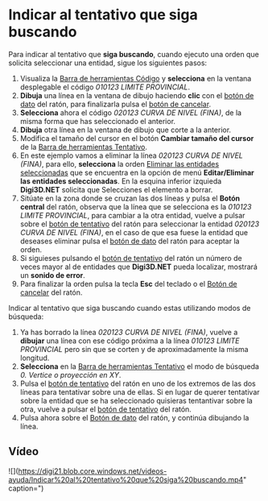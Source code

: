 # Indicar al tentativo que siga buscando

Para indicar al tentativo que **siga buscando**, cuando ejecuto una orden que solicita seleccionar una entidad, sigue los siguientes pasos:

1. Visualiza la [Barra de herramientas Código](https://github.com/digi21/docs/tree/7fc627c885c16fb88afc7cc05a6df2a2f4a54563/digi3d-net/primeros-pasos/comenzando-a-utilizar-digi3d.net/comenzando-con-la-ventana-de-dibujo/BarraDeHerramientasCodigo.html) y **selecciona** en la ventana desplegable el código _010123 LIMITE PROVINCIAL_.
2. **Dibuja** una línea en la ventana de dibujo haciendo **clic** con el [botón de dato](indicar-tentativo-seguir-buscando.md) del ratón, para finalizarla pulsa el [botón de cancelar](indicar-tentativo-seguir-buscando.md).
3. **Selecciona** ahora el código _020123 CURVA DE NIVEL \(FINA\)_, de la misma forma que has seleccionado el anterior.
4. **Dibuja** otra línea en la ventana de dibujo que corte a la anterior.
5. Modifica el tamaño del cursor en el botón **Cambiar tamaño del cursor** de la [Barra de herramientas Tentativo](https://github.com/digi21/docs/tree/7fc627c885c16fb88afc7cc05a6df2a2f4a54563/digi3d-net/primeros-pasos/comenzando-a-utilizar-digi3d.net/comenzando-con-la-ventana-de-dibujo/BarraDeHerramientasTentativo.html).
6. En este ejemplo vamos a eliminar la línea _020123 CURVA DE NIVEL \(FINA\)_, para ello, **selecciona** la orden [Eliminar las entidades seleccionadas](https://github.com/digi21/docs/tree/7fc627c885c16fb88afc7cc05a6df2a2f4a54563/digi3d-net/primeros-pasos/comenzando-a-utilizar-digi3d.net/comenzando-con-la-ventana-de-dibujo/BORRA_E.html) que se encuentra en la opción de menú **Editar/Eliminar las entidades seleccionadas**. En la esquina inferior izquieda **Digi3D.NET** solicita que Selecciones el elemento a borrar.
7. Sitúate en la zona donde se cruzan las dos líneas y pulsa el **Botón central** del ratón, observa que la línea que se selecciona es la _010123 LIMITE PROVINCIAL_, para cambiar a la otra entidad, vuelve a pulsar sobre el [botón de tentativo](indicar-tentativo-seguir-buscando.md) del ratón para seleccionar la entidad _020123 CURVA DE NIVEL \(FINA\)_, en el caso de que esa fuese la entidad que deseases eliminar pulsa el [botón de dato](indicar-tentativo-seguir-buscando.md) del ratón para aceptar la orden.
8. Si siguieses pulsando el [botón de tentativo](indicar-tentativo-seguir-buscando.md) del ratón un número de veces mayor al de entidades que **Digi3D.NET** pueda localizar, mostrará un **sonido de error**.
9. Para finalizar la orden pulsa la tecla **Esc** del teclado o el [Botón de cancelar](indicar-tentativo-seguir-buscando.md) del ratón.

Indicar al tentativo que siga buscando cuando estas utilizando modos de búsqueda:

1. Ya has borrado la línea _020123 CURVA DE NIVEL \(FINA\)_, vuelve a **dibujar** una línea con ese código próxima a la línea _010123 LIMITE PROVINCIAL_ pero sin que se corten y de aproximadamente la misma longitud.
2. **Selecciona** en la [Barra de herramientas Tentativo](https://github.com/digi21/docs/tree/7fc627c885c16fb88afc7cc05a6df2a2f4a54563/digi3d-net/primeros-pasos/comenzando-a-utilizar-digi3d.net/comenzando-con-la-ventana-de-dibujo/BarraDeHerramientasTentativo.html) el modo de búsqueda _0. Vertice o proyección en XY_.
3. Pulsa el [botón de tentativo](indicar-tentativo-seguir-buscando.md) del ratón en uno de los extremos de las dos líneas para tentativar sobre una de ellas. Si en lugar de querer tentativar sobre la entidad que se ha seleccionado quisieras tentantivar sobre la otra, vuelve a pulsar el [botón de tentativo](indicar-tentativo-seguir-buscando.md) del ratón.
4. Pulsa ahora sobre el [Botón de dato](indicar-tentativo-seguir-buscando.md) del ratón, y continúa dibujando la línea.

## Vídeo

![](https://digi21.blob.core.windows.net/videos-ayuda/Indicar%20al%20tentativo%20que%20siga%20buscando.mp4" caption=")

